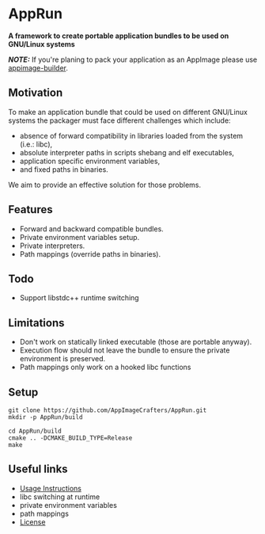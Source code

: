 # AppRun

**A framework to create portable application bundles to be used on GNU/Linux systems**

**_NOTE:_** If you're planing to pack your application as an AppImage please use [appimage-builder](https://appimage-builder.readthedocs.io/). 

## Motivation

To make an application bundle that could be used on different GNU/Linux systems the packager must face different
challenges which include:
- absence of forward compatibility in libraries loaded from the system (i.e.: libc),
- absolute interpreter paths in scripts shebang and elf executables,
- application specific environment variables, 
- and fixed paths in binaries.

We aim to provide an effective solution for those problems.

## Features

- Forward and backward compatible bundles.
- Private environment variables setup.
- Private interpreters.
- Path mappings (override paths in binaries).

## Todo

- Support libstdc++ runtime switching

## Limitations

- Don't work on statically linked executable (those are portable anyway).
- Execution flow should not leave the bundle to ensure the private environment is preserved.
- Path mappings only work on a hooked libc functions

## Setup

```shell
git clone https://github.com/AppImageCrafters/AppRun.git
mkdir -p AppRun/build

cd AppRun/build
cmake .. -DCMAKE_BUILD_TYPE=Release
make
```

## Useful links

- [Usage Instructions](docs/USAGE.md)
- libc switching at runtime
- private environment variables
- path mappings
- [License](LICENSE)